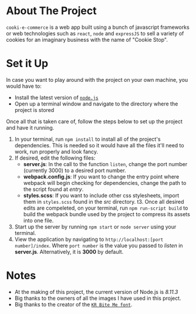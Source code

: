 # About The Project
`cooki-e-commerce` is a web app built using a bunch of javascript frameworks or web technologies such as `react`, `node` and `expressJS` to sell a variety of cookies for an imaginary business with the name of "Cookie Stop".

# Set it Up
In case you want to play around with the project on your own machine, you would have to:
* Install the latest version of [`node.js`](https://nodejs.org/en/) 
* Open up a terminal window and navigate to the directory where the project is stored

Once all that is taken care of, follow the steps below to set up the project and have it running.
1. In your terminal, run `npm install` to install all of the project's dependencies. This is needed so it would have all the files it'll need to work, run properly and look fancy.
2. If desired, edit the following files:
   * __server.js__: In the call to the function `listen`, change the port number (currently 3000) to a desired port number.
   * __webpack.config.js__: If you want to change the entry point where webpack will begin checking for dependencies, change the path to the script found at _entry_.
   * __styles.scss__: If you want to include other css stylesheets, import them in `styles.scss` found in the _src_ directory.
t3. Once all desired edits are compeleted, on your terminal, run `npm run-script build` to build the webpack bundle used by the project to compress its assets into one file.
4. Start up the server by running `npm start` or `node server` using your terminal.
5. View the application by navigating to `http://localhost:[port number]/index`. Where `port number` is the value you passed to _listen_ in __server.js__. Alternatively, it is __3000__ by default.

# Notes
* At the making of this project, the current version of Node.js is _8.11.3_
* Big thanks to the owners of all the images I have used in this project.
* Big thanks to the creator of the [`KR Bite Me font`](https://www.dafont.com/kr-bite-me.font?text=Cookie+stop).

